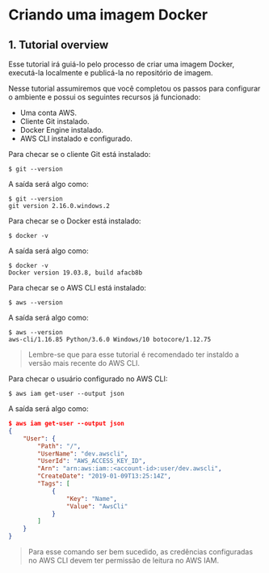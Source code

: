 # Criando uma imagem Docker

## 1. Tutorial overview

Esse tutorial irá guiá-lo pelo processo de criar uma imagem Docker, executá-la localmente e publicá-la no repositório de imagem.

Nesse tutorial assumiremos que você completou os passos para configurar o ambiente e possui os seguintes recursos já funcionado:

- Uma conta AWS.
- Cliente Git instalado.
- Docker Engine instalado.
- AWS CLI instalado e configurado.

Para checar se o cliente Git está instalado:

```
$ git --version
```

A saída será algo como:

```
$ git --version
git version 2.16.0.windows.2
```

Para checar se o Docker está instalado:

```
$ docker -v
```

A saída será algo como:

```
$ docker -v
Docker version 19.03.8, build afacb8b
```

Para checar se o AWS CLI está instalado:

```
$ aws --version
```

A saída será algo como:

```
$ aws --version
aws-cli/1.16.85 Python/3.6.0 Windows/10 botocore/1.12.75
```

> Lembre-se que para esse tutorial é recomendado ter instaldo a versão mais recente do AWS CLI.

Para checar o usuário configurado no AWS CLI:

```
$ aws iam get-user --output json
```

A saída será algo como:

```json
$ aws iam get-user --output json
{
    "User": {
        "Path": "/",
        "UserName": "dev.awscli",
        "UserId": "AWS_ACCESS_KEY_ID",
        "Arn": "arn:aws:iam::<account-id>:user/dev.awscli",
        "CreateDate": "2019-01-09T13:25:14Z",
        "Tags": [
            {
                "Key": "Name",
                "Value": "AwsCli"
            }
        ]
    }
}
```

> Para esse comando ser bem sucedido, as credências configuradas no AWS CLI devem ter permissão de leitura no AWS IAM.
